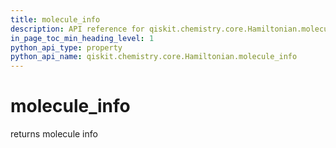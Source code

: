 ```yaml
---
title: molecule_info
description: API reference for qiskit.chemistry.core.Hamiltonian.molecule_info
in_page_toc_min_heading_level: 1
python_api_type: property
python_api_name: qiskit.chemistry.core.Hamiltonian.molecule_info
---
```


# molecule\_info

returns molecule info

